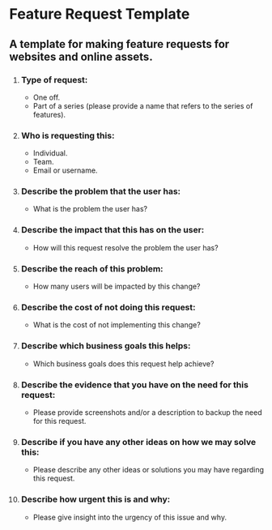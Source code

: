 # Feature Request Template

## A template for making feature requests for websites and online assets.

1. ### Type of request:
    * One off.
    * Part of a series (please provide a name that refers to the series of features).

2. ### Who is requesting this:
    * Individual.
    * Team.
    * Email or username.

3. ### Describe the problem that the user has:
    * What is the problem the user has?


4. ### Describe the impact that this has on the user:
    * How will this request resolve the problem the user has?

5. ### Describe the reach of this problem:
    * How many users will be impacted by this change?

6. ### Describe the cost of not doing this request:
    * What is the cost of not implementing this change?

7. ### Describe which business goals this helps:
    * Which business goals does this request help achieve?

8. ### Describe the evidence that you have on the need for this request:
    * Please provide screenshots and/or a description to backup the need for this request.

9. ### Describe if you have any other ideas on how we may solve this:
    * Please describe any other ideas or solutions you may have regarding this request.

10. ### Describe how urgent this is and why:
    * Please give insight into the urgency of this issue and why.
